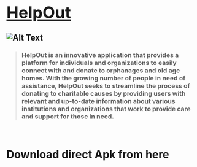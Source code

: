 [<h1>HelpOut</h1>](https://github.com/AbhinavZ2803/Donation_Helpout)
![Alt Text](https://github.com/AbhinavZ2803/Donation_Helpout/help_out/assets/images/logo2.png)
---
> <h3>HelpOut is an innovative application that provides a platform for individuals and organizations to easily connect with and donate to orphanages and old age homes. With the growing number of people in need of assistance, HelpOut seeks to streamline the process of donating to charitable causes by providing users with relevant and up-to-date information about various institutions and organizations that work to provide care and support for those in need. 
</h3>
<br>
<h1>Download direct Apk from here</h1>

